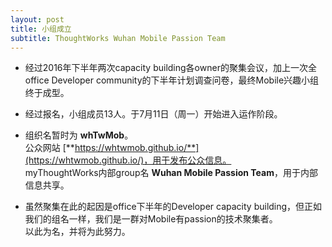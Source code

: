```yaml
---
layout: post
title: 小组成立
subtitle: ThoughtWorks Wuhan Mobile Passion Team
---
```

* 经过2016年下半年两次capacity building各owner的聚集会议，加上一次全office Developer community的下半年计划调查问卷，最终Mobile兴趣小组终于成型。 

* 经过报名，小组成员13人。于7月11日（周一）开始进入运作阶段。
  
* 组织名暂时为 **whTwMob**。  
  公众网站 [**https://whtwmob.github.io/**](https://whtwmob.github.io/)，用于发布公众信息。  
  myThoughtWorks内部group名 **Wuhan Mobile Passion Team**，用于内部信息共享。 

* 虽然聚集在此的起因是office下半年的Developer capacity building，但正如我们的组名一样，我们是一群对Mobile有passion的技术聚集者。  
以此为名，并将为此努力。
